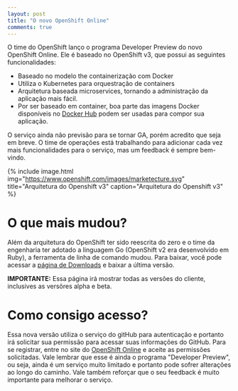 ```yaml
---
layout: post
title: "O novo OpenShift Online"
comments: true
---
```

O time do OpenShift lanço o programa Developer Preview do novo OpenShift Online. Ele é baseado no OpenShift v3, que possui as seguintes funcionalidades:

* Baseado no modelo the containerização com Docker
* Utiliza o Kubernetes para orquestração de containers
* Arquitetura baseada microservices, tornando a administração da aplicação mais fácil.
* Por ser baseado em container, boa parte das imagens Docker disponíveis no [Docker Hub][docker-hub] podem ser usadas para compor sua aplicação.

O serviço ainda não previsão para se tornar GA, porém acredito que seja em breve. O time de operações está trabalhando para adicionar cada vez mais funcionalidades para o serviço, mas um feedback é sempre bem-vindo.

{% include image.html
            img="https://www.openshift.com/images/marketecture.svg"
            title="Arquitetura do Openshift v3"
            caption="Arquitetura do Openshift v3" %}

O que mais mudou?
=================

Além da arquitetura do OpenShift ter sido reescrita do zero e o time da engenharia ter adotado a linguagem Go (OpenShift v2 era desenvolvido em Ruby), a ferramenta de linha de comando mudou. Para baixar, você pode acessar a [página de Downloads][download-page] e baixar a última versão. 

**IMPORTANTE:** Essa página irá mostrar todas as versões do cliente, inclusives as versõres alpha e beta.

Como consigo acesso?
====================
 
 Essa nova versão utiliza o serviço do gitHub para autenticação e portanto irá solicitar sua permissão para acessar suas informações do GitHub. Para se registrar, entre no site do [OpenShift Online][openshift-online] e aceite as permissões solicitadas. Vale lembrar que esse é ainda o programa "Developer Preview", ou seja, ainda é um serviço muito limitado e portanto pode sofrer alterações ao longo do caminho. Vale também reforçar que o seu feedback é muito importante para melhorar o serviço.  
 
 [docker-hub]: https://hub.docker.com/
 [download-page]: https://github.com/openshift/origin/releases/
 [openshift-online]: https://www.openshift.com/devpreview/